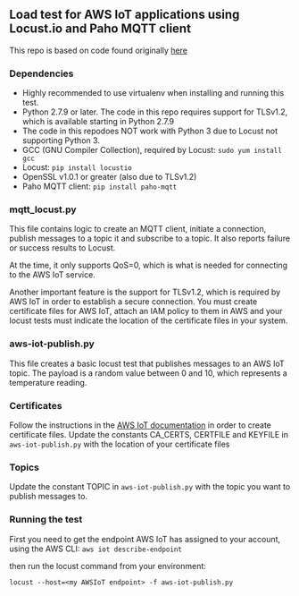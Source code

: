 
## Load test for AWS IoT applications using Locust.io and Paho MQTT client

This repo is based on code found originally <a href="https://github.com/ajm188/mqtt-locust" target="new">here</a>


### Dependencies

* Highly recommended to use virtualenv when installing and running this test.
* Python 2.7.9 or later. The code in this repo requires support for TLSv1.2, which is available starting in Python 2.7.9
* The code in this repodoes NOT work with Python 3 due to Locust not supporting Python 3.
* GCC (GNU Compiler Collection), required by Locust: ```sudo yum install gcc```
* Locust: ```pip install locustio```
* OpenSSL v1.0.1 or greater (also due to TLSv1.2)
* Paho MQTT client: ```pip install paho-mqtt```


### mqtt_locust.py

This file contains logic to create an MQTT client, initiate a connection, publish messages
to a topic it and subscribe to a topic. It also reports failure or success results to Locust.

At the time, it only supports QoS=0, which is what is needed for connecting to the AWS IoT
service.

Another important feature is the support for TLSv1.2, which is required by AWS IoT in order 
to establish a secure connection. You must create certificate files for AWS IoT, attach an 
IAM policy to them in AWS and your locust tests must indicate the location of the certificate
files in your system.

### aws-iot-publish.py

This file creates a basic locust test that publishes messages to an AWS IoT topic. The payload
is a random value between 0 and 10, which represents a temperature reading. 

### Certificates
Follow the instructions in the <a href="http://docs.aws.amazon.com/iot/latest/developerguide/secure-communication.html" target="new">AWS IoT documentation</a> in order 
to create certificate files. Update the constants CA_CERTS, CERTFILE and KEYFILE in ```aws-iot-publish.py``` with
the location of your certificate files

### Topics
Update the constant TOPIC in ```aws-iot-publish.py``` with the topic you want to publish messages to.


### Running the test

First you need to get the endpoint AWS IoT has assigned to your account, using the AWS CLI:
```aws iot describe-endpoint```

then run the locust command from your environment:

```locust --host=<my AWSIoT endpoint> -f aws-iot-publish.py```









 
